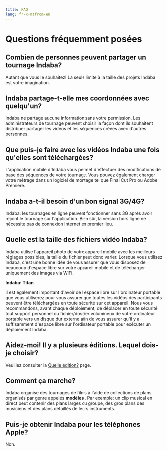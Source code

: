 ```yaml
---
title: FAQ
lang: fr-x-mtfrom-en
---
```

# Questions fréquemment posées  

## Combien de personnes peuvent partager un tournage Indaba?  

 Autant que vous le souhaitez! La seule limite à la taille des projets Indaba est votre imagination.  

## Indaba partage-t-elle mes coordonnées avec quelqu&#39;un?  

 Indaba ne partage aucune information sans votre permission. Les administrateurs de tournage peuvent choisir la façon dont ils souhaitent distribuer partager les vidéos et les séquences créées avec d&#39;autres personnes.  

## Que puis-je faire avec les vidéos Indaba une fois qu&#39;elles sont téléchargées?  
 L&#39;application mobile d&#39;Indaba vous permet d&#39;effectuer des modifications de base des séquences de votre tournage. Vous pouvez également charger votre métrage dans un logiciel de montage tel que Final Cut Pro ou Adobe Premiere.  

## Indaba a-t-il besoin d&#39;un bon signal 3G/4G?  
 Indaba: les tournages en ligne peuvent fonctionner sans 3G après avoir rejoint le tournage sur l&#39;application. Bien sûr, la version hors ligne ne nécessite pas de connexion Internet en premier lieu.  

## Quelle est la taille des fichiers vidéo Indaba?  
 Indaba utilise l&#39;appareil photo de votre appareil mobile avec les meilleurs réglages possibles, la taille du fichier peut donc varier. Lorsque vous utilisez Indaba, c&#39;est une bonne idée de vous assurer que vous disposez de beaucoup d&#39;espace libre sur votre appareil mobile et de télécharger uniquement des images via WiFi.  

 <strong>Indaba: Titan</strong>  

 Il est également important d&#39;avoir de l&#39;espace libre sur l&#39;ordinateur portable que vous utiliserez pour vous assurer que toutes les vidéos des participants peuvent être téléchargées en toute sécurité sur cet appareil. Nous vous recommandons, avant chaque déploiement, de déplacer en toute sécurité tout support personnel ou fichier/dossier volumineux de votre ordinateur portable vers un disque dur externe afin de vous assurer qu&#39;il y a suffisamment d&#39;espace libre sur l&#39;ordinateur portable pour exécuter un déploiement Indaba.  

## Aidez-moi! Il y a plusieurs éditions. Lequel dois-je choisir?  

 Veuillez consulter la <a href="/fr/guide/editions">Quelle édition?</a> page.  

## <strong>Comment ça marche?</strong>  

 Indaba organise des tournages de films à l&#39;aide de collections de plans organisés par genre appelés <strong>modèles</strong> . Par exemple: un clip musical en direct peut contenir des plans larges du groupe, des gros plans des musiciens et des plans détaillés de leurs instruments.  

## <strong>Puis-je obtenir</strong> Indaba <strong>pour les téléphones Apple?</strong>  

 Non.  


